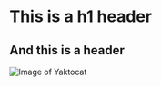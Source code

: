 # This is a h1 header
## And this is a header
![Image of Yaktocat](https://octodex.github.com/images/yaktocat.png)
